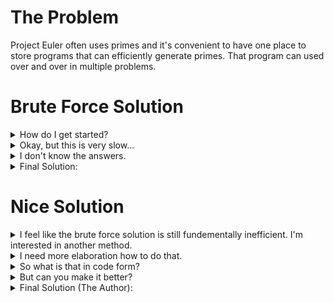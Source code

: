 # The Problem

Project Euler often uses primes and it's convenient to have one place to store programs that can efficiently generate primes. That program can used over and over in multiple problems.

# Brute Force Solution
<details>
    <summary>
        How do I get started?
    </summary>
        Try making a for loop the calls a function that checks if the number is prime.
</details>

<details>
    <summary>
        Okay, but this is very slow...
    </summary>
        You may have something like this:<br>
  <code>upper_limit = 1000
primes = []
#
def is_prime(n):
    for factor in range(2, n):
        if n % factor == 0:
            return 0
    return 1
#
for i in range(2, upper_limit):
    if is_prime(i):
        primes.append(i)</code><br><br>
    Runtime when upper limit is 1000: 0.005 seconds <br>
    Runtime when upper limit is 10000: 0.2 seconds <br>
    Runtime when upper limit is 100000: 16 seconds <br>
  There are many ways to make this more efficient. <br><br>
  First, can you check if something is prime without checking every factor in range(2, n)? <br><br>
  Second, do you have to call the is_prime function for every i in range(2, upper_limit)? <br>
</details>

<details>
    <summary>
        I don't know the answers.
    </summary>
  First, you can use the list of primes instead of checking every factor in range(2, n). If a number is indivisible by every prime below it, it's prime. You also only have to check primes in range(2, sqrt(n)). If there were a prime factor larger than sqrt(n), then there would also be at least one prime factor smaller than sqrt(n). This means you could add a break statement or change the for loop to a while loop.<br><br>
  Second, you can also use the fact that 2 is the only even prime to check only the odd numbers. If a number is even, it can be skipped. 
</details>

<details>
    <summary>
        Final Solution:
    </summary>
  <code>upper_limit = 100
primes = []
#
def is_prime(n):
    square_root_of_n = n**0.5
    for prime in primes:
        if prime >= square_root_of_n:
            break
        if n % prime == 0:
            return 0
    return 1
#
for i in range(3, upper_limit,2):
    if is_prime(i):
        primes.append(i)
primes.insert(0, 2)</code><br><br>
        Runtime when upper limit is 1000: 0.0002 seconds <br>
    Runtime when upper limit is 10000: 0.004 seconds <br>
    Runtime when upper limit is 100000: 0.05 seconds <br>
    Runtime when upper limit is 1000000: 0.8 seconds <br>
</details>

# Nice Solution
<details>
    <summary>
        I feel like the brute force solution is still fundementally inefficient. I'm interested in another method.
    </summary>
        A nicer solution is a sieve. The Sieve of Eratosthenes an algorithm where you start with all composite numbers up to an upper limit. Then, you remove multiples of primes until only the primes are left. More elaboration will be in the next hint, but given this information, try coding the sieve yourself.
</details>

<details>
    <summary>
        I need more elaboration how to do that. 
    </summary>
        First, make a list of the composite numbers. You remove all multiples of 2 from the composite numbers. Then, you go to the next highest number that is not eliminated. That's 3. Its multiples are eliminated. The next highest number is 4, but that was eliminated when all the multiples of 2 were eliminated. So, the next number is 5. This continues for all numbers less than the upper limit.<br><br>
    Consider modifying the sieve with a time-saving measure that was included in the brute force solution.
</details>

<details>
    <summary>
        So what is that in code form? 
    </summary><code>upper_limit= 1000
primes_set = {2}
#
for i in range(3, upper_limit, 2):
    primes_set.add(i)
#
factor = 3
square_root_of_upper_limit = upper_limit**0.5
while factor <= square_root_of_upper_limit:
    multiples_of_factor = upper_limit // factor
    for i in range(3, multiples_of_factor + 1, 2):
        primes_set.discard(factor * i)
    factor += 2
#
primes = list(primes_set)</code><br><br>
    Runtime when upper limit is 1000: 0.0001 seconds <br>
    Runtime when upper limit is 10000: 0.002 seconds <br>
    Runtime when upper limit is 100000: 0.02 seconds <br>
    Runtime when upper limit is 1000000: 0.2 seconds <br>
    Runtime when upper limit is 10000000: 3 seconds <br>
</details>

<details>
    <summary>
        But can you make it better?
    </summary>
    You can make the program faster by excluding multiples of 3.
</details>

<details>
    <summary>
        Final Solution (The Author):
    </summary>
    <code>upper_limit= 10000000
primes_set = {2, 3}
#
for i in range(5, upper_limit, 2):
    if i % 3 != 0:
        primes_set.add(i)
#
factor = 5
square_root_of_upper_limit = upper_limit**0.5
while factor <= square_root_of_upper_limit:
    multiples_of_factor = upper_limit // factor
    for i in range(3, multiples_of_factor + 1, 2):
        if i % 3 != 0:
            primes_set.discard(factor * i)
    factor += 2
    if factor % 3 == 0:
        factor = factor + 2
#
primes = list(primes_set)</code><br><br>
        Runtime when upper limit is 1000: 0.00015 seconds <br>
    Runtime when upper limit is 10000: 0.0015 seconds <br>
    Runtime when upper limit is 100000: 0.015 seconds <br>
    Runtime when upper limit is 1000000: 0.16 seconds <br>
    Runtime when upper limit is 10000000: 2 seconds <br><br>
    (AN: This might be extended for multiples of 5, but there are diminishing returns. It seems like excluding multiples of 3 makes the program runtime 3/2 = 1.5 times faster. Exclusding multples of 5 maybe make the program runtime 5/4 = 1.25 times faster, but at that point, the program is likely fast enough.) <br><br>
    (AN: There are other ways to optimize the sieve, which can be found on <cite
      ><a href="https://en.wikipedia.org/wiki/Sieve_of_Eratosthenes"
        >Wikipedia</a
      ></cite
    >. Those are outside the scope of this project.)
</details>

